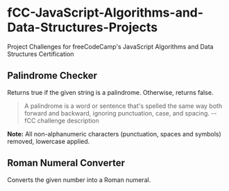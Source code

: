 # fCC-JavaScript-Algorithms-and-Data-Structures-Projects
Project Challenges for freeCodeCamp's JavaScript Algorithms and Data Structures Certification

## Palindrome Checker
Returns true if the given string is a palindrome. Otherwise, returns false.

> A palindrome is a word or sentence that's spelled the same way both forward and backward, ignoring punctuation, case, and spacing. --fCC challenge description

**Note:** All non-alphanumeric characters (punctuation, spaces and symbols) removed, lowercase applied.

## Roman Numeral Converter
Converts the given number into a Roman numeral.
